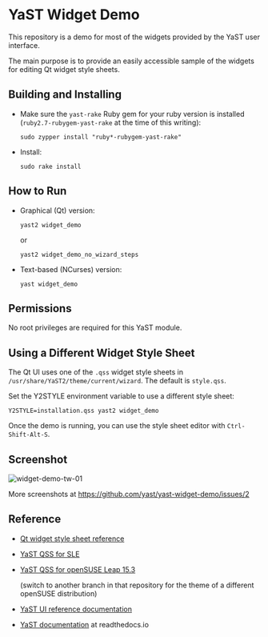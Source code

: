 # YaST Widget Demo

This repository is a demo for most of the widgets provided by the YaST user
interface.

The main purpose is to provide an easily accessible sample of the widgets for
editing Qt widget style sheets.



## Building and Installing

- Make sure the `yast-rake` Ruby gem for your ruby version is installed
  (`ruby2.7-rubygem-yast-rake` at the time of this writing):

      sudo zypper install "ruby*-rubygem-yast-rake"

- Install:

      sudo rake install



## How to Run

- Graphical (Qt) version:

      yast2 widget_demo
      
  or
  
      yast2 widget_demo_no_wizard_steps

- Text-based (NCurses) version:

      yast widget_demo


## Permissions

No root privileges are required for this YaST module.


## Using a Different Widget Style Sheet

The Qt UI uses one of the `.qss` widget style sheets in
`/usr/share/YaST2/theme/current/wizard`. The default is `style.qss`.

Set the Y2STYLE environment variable to use a different style sheet:

    Y2STYLE=installation.qss yast2 widget_demo

Once the demo is running, you can use the style sheet editor with
`Ctrl-Shift-Alt-S`.


## Screenshot

![widget-demo-tw-01](https://user-images.githubusercontent.com/11538225/119511524-cbea8d80-bd72-11eb-9c92-81d63eff0085.png)


More screenshots at
https://github.com/yast/yast-widget-demo/issues/2


## Reference

- [Qt widget style sheet reference](https://doc.qt.io/qt-5/stylesheet-reference.html)

- [YaST QSS for SLE](https://github.com/yast/yast-theme/blob/master/theme/SLE/wizard/installation.qss)

- [YaST QSS for openSUSE Leap 15.3](https://github.com/openSUSE/branding/blob/leap-15.3/yast/installation.qss)

  (switch to another branch in that repository for the theme of a different
  openSUSE distribution)

- [YaST UI reference documentation](https://doc.opensuse.org/projects/YaST/openSUSE11.3/tdg/Book-UIReference.html)

- [YaST documentation](https://yastgithubio.readthedocs.io/en/latest/) at readthedocs.io
